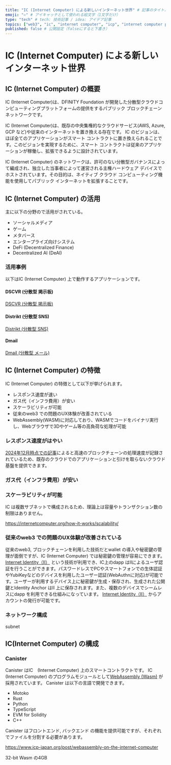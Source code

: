 ```yaml
---
title: "IC (Internet Computer) による新しいインターネット世界" # 記事のタイトル
emoji: "♾️" # アイキャッチとして使われる絵文字（1文字だけ）
type: "tech" # tech: 技術記事 / idea: アイデア記事
topics: ["web3", "ic", "internet computer", "icp", "internet computer protocol", "icp hackathon"] # タグ。["markdown", "rust", "aws"]のように指定する
published: false # 公開設定（falseにすると下書き）
---
```


# IC (Internet Computer) による新しいインターネット世界

## IC (Internet Computer) の概要

IC (Internet Computer)は、DFINITY Foundation が開発した分散型クラウドコンピューティングプラットフォームの提供をするパブリック ブロックチェーン ネットワークです。

IC (Internet Computer)は、既存の中央集権的なクラウドサービス(AWS, Azure, GCP など)や従来のインターネットを置き換える存在です。
IC のビジョンは、ほぼ全てのアプリケーションがスマート コントラクトに置き換えられることです。このビジョンを実現するために、スマート コントラクトは従来のアプリケーションが稼働し、拡張できるように設計されています。

IC (Internet Computer) のネットワークは、許可のない分散型ガバナンスによって編成され、独立した当事者によって運営される主権ハードウェア デバイスでホストされています。その目的は、ネイティブ クラウド コンピューティング機能を使用してパブリック インターネットを拡張することです。

## IC (Internet Computer) の活用

主に以下の分野ので活用がされている。

- ソーシャルメディア
- ゲーム
- メタバース
- エンタープライズ向けシステム
- DeFi (Decentralized Finance)
- Decentralized AI (DeAI)

### 活用事例

以下はIC (Internet Computer) 上で動作するアプリケーションです。

#### DSCVR (分散型 掲示板) 

[DSCVR (分散型 掲示板) ](https://dscvr.one/) 


#### Distrikt (分散型 SNS) 

[Distrikt (分散型 SNS) ](https://distrikt.app/) 

#### Dmail

[Dmail (分散型 メール) ](https://dmail.ai/)


## IC (Internet Computer) の特徴

IC (Internet Computer) の特徴として以下が挙げられます。

- レスポンス速度が速い
- ガス代（インフラ費用）が安い
- スケーラビリティが可能
- 従来のweb3 での問題のUX体験が改善されている
- WebAssembly(WASM)に対応しており、WASMでコードをバイナリ実行し、Webブラウザで3Dやゲーム等の高負荷な処理が可能

### レスポンス速度がはやい

[2024年12月時点での記事](https://www.icp-japan.org/post/icp-world-tps)によると高速のブロックチェーンの処理速度が記録されているため、既存のクラウドでのアプリケーションと引けを取らないクラウド基盤を提供できます。

### ガス代（インフラ費用）が安い

### スケーラビリティが可能

IC は複数サブネットで構成されるため、理論上は容量やトランザクション数の制限はありません。

https://internetcomputer.org/how-it-works/scalability/

### 従来のweb3 での問題のUX体験が改善されている

従来のweb3, ブロックチェーンを利用した技術だとwallet の導入や秘密鍵の管理が面倒ですが、IC (Internet Computer) では秘密鍵の管理が容易にできます。
[Internet Identity（II）](https://internetcomputer.org/internet-identity) という技術が利用でき、IC上のdapp はIIによるユーザ認証を行うことができます。パスワードレスでPCやスマートフォンでの生体認証やYubiKeyなどのデバイスを利用したユーザー認証(WebAuthnに対応)が可能です。ユーザーが利用するデバイス上に秘密鍵が生成・保存され、生成された公開鍵とIdentity Anchor はII 上に保存されます。また、複数のデバイスでシームレスにdapp を利用できる仕組みになっています。
[Internet Identity（II）](https://identity.ic0.app/) からアカウントの発行が可能です。

### ネットワーク構成

subnet


## IC(Internet Computer) の構成

### Canister

Canister はIC　(Internet Computer) 上のスマートコントラクトです。
IC　(Internet Computer) のプログラムモジュールとして[WebAssembly (Wasm)](https://en.wikipedia.org/wiki/WebAssembly) が採用されています。
Canister は以下の言語で開発できます。
- Motoko
- Rust
- Python
- TypeScript
- EVM for Solidity
- C++

Canister はフロントエンド, バックエンド の機能を提供可能ですが、それぞれでファイルを分割する必要があります。

https://www.icp-japan.org/post/webassembly-on-the-internet-computer

32-bit Wasm の4GB 
